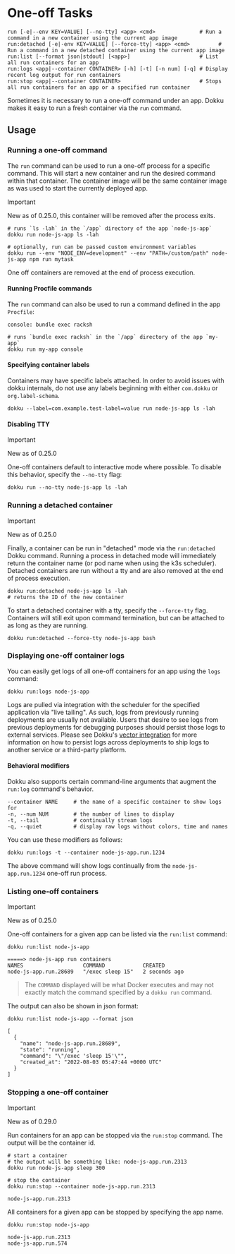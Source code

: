 # One-off Tasks

```
run [-e|--env KEY=VALUE] [--no-tty] <app> <cmd>              # Run a command in a new container using the current app image
run:detached [-e|-env KEY=VALUE] [--force-tty] <app> <cmd>         # Run a command in a new detached container using the current app image
run:list [--format json|stdout] [<app>]                      # List all run containers for an app
run:logs <app|--container CONTAINER> [-h] [-t] [-n num] [-q] # Display recent log output for run containers
run:stop <app|--container CONTAINER>                         # Stops all run containers for an app or a specified run container
```

Sometimes it is necessary to run a one-off command under an app. Dokku makes it easy to run a fresh container via the `run` command.

## Usage

### Running a one-off command

The `run` command can be used to run a one-off process for a specific command. This will start a new container and run the desired command within that container.  The container image will be the same container image as was used to start the currently deployed app.

> [!IMPORTANT]
> New as of 0.25.0, this container will be removed after the process exits.

```shell
# runs `ls -lah` in the `/app` directory of the app `node-js-app`
dokku run node-js-app ls -lah

# optionally, run can be passed custom environment variables
dokku run --env "NODE_ENV=development" --env "PATH=/custom/path" node-js-app npm run mytask
```

One off containers are removed at the end of process execution.

#### Running Procfile commands

The `run` command can also be used to run a command defined in the app `Procfile`:

```
console: bundle exec racksh
```

```shell
# runs `bundle exec racksh` in the `/app` directory of the app `my-app`
dokku run my-app console
```

#### Specifying container labels

Containers may have specific labels attached. In order to avoid issues with dokku internals, do not use any labels beginning with either `com.dokku` or `org.label-schema`.

```shell
dokku --label=com.example.test-label=value run node-js-app ls -lah
```

#### Disabling TTY

> [!IMPORTANT]
> New as of 0.25.0

One-off containers default to interactive mode where possible. To disable this behavior, specify the `--no-tty` flag:

```shell
dokku run --no-tty node-js-app ls -lah
```

### Running a detached container

> [!IMPORTANT]
> New as of 0.25.0

Finally, a container can be run in "detached" mode via the `run:detached` Dokku command. Running a process in detached mode will immediately return the container name (or pod name when using the k3s scheduler). Detached containers are run without a tty and are also removed at the end of process execution.

```shell
dokku run:detached node-js-app ls -lah
# returns the ID of the new container
```

To start a detached container with a tty, specify the `--force-tty` flag. Containers will still exit upon command termination, but can be attached to as long as they are running.

```shell
dokku run:detached --force-tty node-js-app bash
```

### Displaying one-off container logs

You can easily get logs of all one-off containers for an app using the `logs` command:

```shell
dokku run:logs node-js-app
```

Logs are pulled via integration with the scheduler for the specified application via "live tailing". As such, logs from previously running deployments are usually not available. Users that desire to see logs from previous deployments for debugging purposes should persist those logs to external services. Please see Dokku's [vector integration](/docs/deployment/logs.md#vector-logging-shipping) for more information on how to persist logs across deployments to ship logs to another service or a third-party platform.

#### Behavioral modifiers

Dokku also supports certain command-line arguments that augment the `run:log` command's behavior.

```
--container NAME     # the name of a specific container to show logs for
-n, --num NUM        # the number of lines to display
-t, --tail           # continually stream logs
-q, --quiet          # display raw logs without colors, time and names
```

You can use these modifiers as follows:

```shell
dokku run:logs -t --container node-js-app.run.1234
```

The above command will show logs continually from the `node-js-app.run.1234` one-off run process.

### Listing one-off containers

> [!IMPORTANT]
> New as of 0.25.0

One-off containers for a given app can be listed via the `run:list` command:

```shell
dokku run:list node-js-app
```

```
=====> node-js-app run containers
NAMES                   COMMAND            CREATED
node-js-app.run.28689   "/exec sleep 15"   2 seconds ago
```

> The `COMMAND` displayed will be what Docker executes and may not exactly match the command specified by a `dokku run` command.

The output can also be shown in json format:

```shell
dokku run:list node-js-app --format json
```

```
[
  {
    "name": "node-js-app.run.28689",
    "state": "running",
    "command": "\"/exec 'sleep 15'\"",
    "created_at": "2022-08-03 05:47:44 +0000 UTC"
  }
]
```

### Stopping a one-off container

> [!IMPORTANT]
> New as of 0.29.0

Run containers for an app can be stopped via the `run:stop` command. The output will be the container id.

```shell
# start a container
# the output will be something like: node-js-app.run.2313
dokku run node-js-app sleep 300

# stop the container
dokku run:stop --container node-js-app.run.2313
```

```
node-js-app.run.2313
```

All containers for a given app can be stopped by specifying the app name.

```shell
dokku run:stop node-js-app
```

```
node-js-app.run.2313
node-js-app.run.574
```
